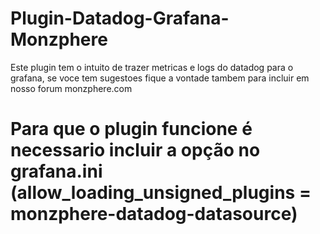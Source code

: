 # Plugin-Datadog-Grafana-Monzphere
Este plugin tem o intuito de trazer metricas e logs do datadog para o grafana, se voce tem sugestoes fique a vontade tambem para incluir em nosso forum monzphere.com

# Para que o plugin funcione é necessario incluir a opção no grafana.ini (allow_loading_unsigned_plugins = monzphere-datadog-datasource)
